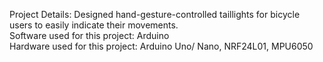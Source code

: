 Project Details: Designed hand-gesture-controlled taillights for bicycle users to easily 
indicate their movements.
<br>
Software used for this project: Arduino
<br>
Hardware used for this project: Arduino Uno/ Nano, NRF24L01, MPU6050